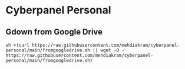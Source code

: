 # Cyberpanel Personal

## Gdown from Google Drive
```
sh <(curl https://raw.githubusercontent.com/mehdiakram/cyberpanel-personal/main/fromgoogledrive.sh || wget -O - https://raw.githubusercontent.com/mehdiakram/cyberpanel-personal/main/fromgoogledrive.sh)
```
